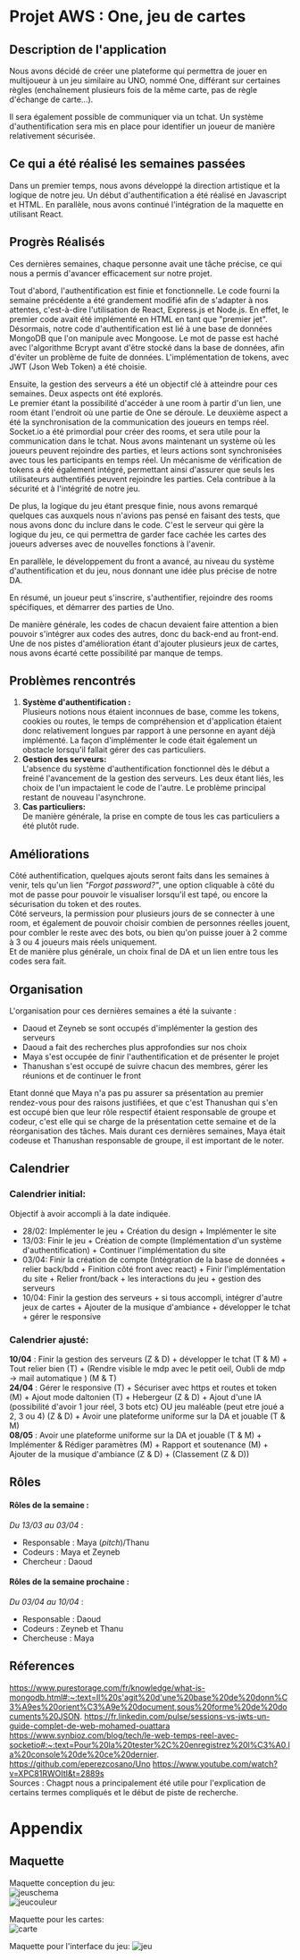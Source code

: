 # Projet AWS : One, jeu de cartes

## Description de l'application

Nous avons décidé de créer une plateforme qui permettra de jouer en multijoueur à un jeu similaire au UNO, nommé One, différant sur certaines règles (enchaînement plusieurs fois de la même carte, pas de règle d'échange de carte...). 

Il sera également possible de communiquer via un tchat. Un système d'authentification sera mis en place pour identifier un joueur de manière relativement sécurisée.

## Ce qui a été réalisé les semaines passées

Dans un premier temps, nous avons développé la direction artistique et la logique de notre jeu. Un début d'authentification a été réalisé en Javascript et HTML. En parallèle, nous avons continué l'intégration de la maquette en utilisant React.

## Progrès Réalisés 

Ces dernières semaines, chaque personne avait une tâche précise, ce qui nous a permis d'avancer efficacement sur notre projet.

Tout d'abord, l'authentification est finie et fonctionnelle. Le code fourni la semaine précédente a été grandement modifié afin de s'adapter à nos attentes, c'est-à-dire l'utilisation de React, Express.js et Node.js. En effet, le premier code avait été implémenté en HTML en tant que "premier jet".  
Désormais, notre code d'authentification est lié à une base de données MongoDB que l'on manipule avec Mongoose. Le mot de passe est haché avec l'algorithme Bcrypt avant d'être stocké dans la base de données, afin d'éviter un problème de fuite de données. L'implémentation de tokens, avec JWT (Json Web Token) a été choisie.  

Ensuite, la gestion des serveurs a été un objectif clé à atteindre pour ces semaines. Deux aspects ont été explorés.  
Le premier étant la possibilité d'accéder à une room à partir d'un lien, une room étant l'endroit où une partie de One se déroule. 
Le deuxième aspect a été la synchronisation de la communication des joueurs en temps réel. Socket.io a été primordial pour créer des rooms, et sera utile pour la communication dans le tchat. Nous avons maintenant un système où les joueurs peuvent rejoindre des parties, et leurs actions sont synchronisées avec tous les participants en temps réel. Un mécanisme de vérification de tokens a été également intégré, permettant ainsi d'assurer que seuls les utilisateurs authentifiés peuvent rejoindre les parties. Cela contribue à la sécurité et à l'intégrité de notre jeu.

De plus, la logique du jeu étant presque finie, nous avons remarqué quelques cas auxquels nous n'avions pas pensé en faisant des tests, que nous avons donc du inclure dans le code. C'est le serveur qui gère la logique du jeu, ce qui permettra de garder face cachée les cartes des joueurs adverses avec de nouvelles fonctions à l'avenir.

En parallèle, le développement du front a avancé, au niveau du système d'authentification et du jeu, nous donnant une idée plus précise de notre DA.

En résumé, un joueur peut s'inscrire, s'authentifier, rejoindre des rooms spécifiques, et démarrer des parties de Uno.

De manière générale, les codes de chacun devaient faire attention a bien pouvoir s'intégrer aux codes des autres, donc du back-end au front-end.  
Une de nos pistes d'amélioration étant d'ajouter plusieurs jeux de cartes, nous avons écarté cette possibilité par manque de temps.

## Problèmes rencontrés
1. __Système d'authentification :__     
Plusieurs notions nous étaient inconnues de base, comme les tokens, cookies ou routes, le temps de compréhension et d'application étaient donc relativement longues par rapport à une personne en ayant déjà implémenté. La façon d'implémenter le code était également un obstacle lorsqu'il fallait gérer des cas particuliers.
2. __Gestion des serveurs:__     
L'absence du système d'authentification fonctionnel dès le début a freiné l'avancement de la gestion des serveurs. Les deux étant liés, les choix de l'un impactaient le code de l'autre. Le problème principal restant de nouveau l'asynchrone.
3. __Cas particuliers:__     
De manière générale, la prise en compte de tous les cas particuliers a été plutôt rude.


## Améliorations
Côté authentification, quelques ajouts seront faits dans les semaines à venir, tels qu'un lien _"Forgot password?"_, une option cliquable à côté du mot de passe pour pouvoir le visualiser lorsqu'il est tapé, ou encore la sécurisation du token et des routes.  
Côté serveurs, la permission pour plusieurs jours de se connecter à une room, et également de pouvoir choisir combien de personnes réelles jouent, pour combler le reste avec des bots, ou bien qu'on puisse jouer à 2 comme à 3 ou 4 joueurs mais réels uniquement.  
Et de manière plus générale, un choix final de DA et un lien entre tous les codes sera fait.

## Organisation

L'organisation pour ces dernières semaines a été la suivante :
- Daoud et Zeyneb se sont occupés d'implémenter la gestion des serveurs
- Daoud a fait des recherches plus approfondies sur nos choix
- Maya s'est occupée de finir l'authentification et de présenter le projet
- Thanushan s'est occupé de suivre chacun des membres, gérer les réunions et de continuer le front
  
Etant donné que Maya n'a pas pu assurer sa présentation au premier rendez-vous pour des raisons justifiées, et que c'est Thanushan qui s'en est occupé bien que leur rôle respectif étaient responsable de groupe et codeur, c'est elle qui se charge de la présentation cette semaine et de la réorganisation des tâches. Mais durant ces dernières semaines, Maya était codeuse et Thanushan responsable de groupe, il est important de le noter.

## Calendrier

### Calendrier initial:
Objectif à avoir accompli à la date indiquée.
- 28/02: Implémenter le jeu + Création du design + Implémenter le site
- 13/03: Finir le jeu + Création de compte (Implémentation d'un système d'authentification) + Continuer l'implémentation du site
- 03/04: Finir la création de compte (Intégration de la base de données + relier back/bdd + Finition côté front avec react) + Finir l'implémentation du site + Relier front/back + les interactions du jeu + gestion des serveurs
- 10/04: Finir la gestion des serveurs + si tous accompli, intégrer d'autre jeux de cartes + Ajouter de la musique d'ambiance + développer le tchat + gérer le responsive

### Calendrier ajusté:
**10/04** : Finir la gestion des serveurs (Z & D) + développer le tchat (T & M) + Tout relier bien (T) + (Rendre visible le mdp avec le petit oeil, Oubli de mdp -> mail automatique ) (M & T)  
**24/04** : Gérer le responsive (T) + Sécuriser avec https et routes et token (M) + Ajout mode daltonien (T) + Hebergeur (Z & D) + Ajout d'une IA (possibilité d'avoir 1 jour réel, 3 bots etc) OU jeu maléable (peut etre joué a 2, 3 ou 4) (Z & D) + Avoir une plateforme uniforme sur la DA et jouable (T & M)   
**08/05** : Avoir une plateforme uniforme sur la DA et jouable (T & M) + Implémenter & Rédiger paramètres (M) +
Rapport et soutenance (M) + Ajouter de la musique d'ambiance (Z & D) + (Classement (Z & D)) 


## Rôles

#### Rôles de la semaine :  
_Du 13/03 au 03/04_ :  
- Responsable : Maya (_pitch_)/Thanu
- Codeurs :  Maya et Zeyneb
- Chercheur : Daoud


#### Rôles de la semaine prochaine :  
_Du 03/04 au 10/04_ :  
- Responsable : Daoud
- Codeurs : Zeyneb et Thanu
- Chercheuse : Maya


## Réferences

https://www.purestorage.com/fr/knowledge/what-is-mongodb.html#:~:text=Il%20s'agit%20d'une%20base%20de%20donn%C3%A9es%20orient%C3%A9e%20document,sous%20forme%20de%20documents%20JSON.
https://fr.linkedin.com/pulse/sessions-vs-jwts-un-guide-complet-de-web-mohamed-ouattara
https://www.synbioz.com/blog/tech/le-web-temps-reel-avec-socketio#:~:text=Pour%20la%20tester%2C%20enregistrez%20l%C3%A0,la%20console%20de%20ce%20dernier.
https://github.com/eperezcosano/Uno
https://www.youtube.com/watch?v=XPC81RWOItI&t=2889s  
Sources : Chagpt nous a principalement été utile pour l'explication de certains termes compliqués et le début de piste de recherche.


# Appendix
## Maquette
Maquette conception du jeu:  
![jeuschema](https://github.com/Groupe4AWS24/Jeux_de_cartes/blob/main/rapport/Maquette%20jeux.png)  
![jeucouleur](https://github.com/Groupe4AWS24/Jeux_de_cartes/blob/main/rapport/Maquette%20jeux%20couleur.png)  

Maquette pour les cartes:  
![carte](https://github.com/Groupe4AWS24/Jeux_de_cartes/blob/main/rapport/Maquette%20cartes.png)  

Maquette pour l'interface du jeu: 
![jeu](https://github.com/Groupe4AWS24/Jeux_de_cartes/blob/main/rapport/Maquette%20de%20l'interface%20du%20jeu.png)

